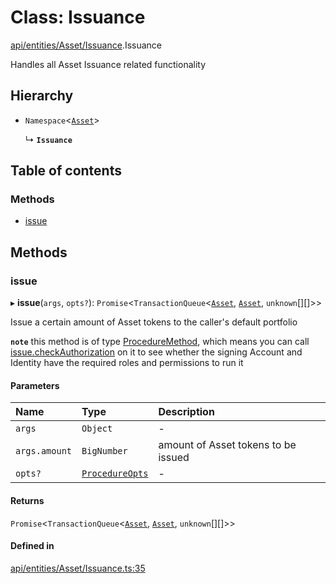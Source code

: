 # Class: Issuance

[api/entities/Asset/Issuance](../wiki/api.entities.Asset.Issuance).Issuance

Handles all Asset Issuance related functionality

## Hierarchy

- `Namespace`<[`Asset`](../wiki/api.entities.Asset.Asset)\>

  ↳ **`Issuance`**

## Table of contents

### Methods

- [issue](../wiki/api.entities.Asset.Issuance.Issuance#issue)

## Methods

### issue

▸ **issue**(`args`, `opts?`): `Promise`<`TransactionQueue`<[`Asset`](../wiki/api.entities.Asset.Asset), [`Asset`](../wiki/api.entities.Asset.Asset), `unknown`[][]\>\>

Issue a certain amount of Asset tokens to the caller's default portfolio

**`note`** this method is of type [ProcedureMethod](../wiki/types.ProcedureMethod), which means you can call [issue.checkAuthorization](../wiki/types.ProcedureMethod#checkauthorization)
  on it to see whether the signing Account and Identity have the required roles and permissions to run it

#### Parameters

| Name | Type | Description |
| :------ | :------ | :------ |
| `args` | `Object` | - |
| `args.amount` | `BigNumber` | amount of Asset tokens to be issued |
| `opts?` | [`ProcedureOpts`](../wiki/types.ProcedureOpts) | - |

#### Returns

`Promise`<`TransactionQueue`<[`Asset`](../wiki/api.entities.Asset.Asset), [`Asset`](../wiki/api.entities.Asset.Asset), `unknown`[][]\>\>

#### Defined in

[api/entities/Asset/Issuance.ts:35](https://github.com/PolymathNetwork/polymesh-sdk/blob/299ce247/src/api/entities/Asset/Issuance.ts#L35)
